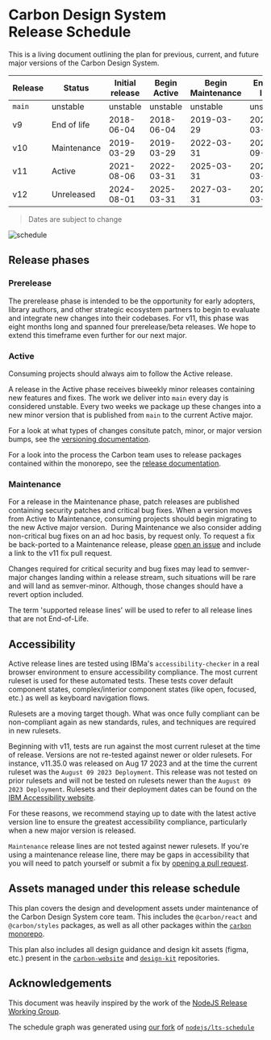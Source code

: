 # Carbon Design System Release Schedule

This is a living document outlining the plan for previous, current, and future
major versions of the Carbon Design System.

| Release | Status      | Initial release | Begin Active | Begin Maintenance | End of life |
| ------- | ----------- | --------------- | ------------ | ----------------- | ----------- |
| `main`  | unstable    | unstable        | unstable     | unstable          | unstable    |
| v9      | End of life | 2018-06-04      | 2018-06-04   | 2019-03-29        | 2022-03-31  |
| v10     | Maintenance | 2019-03-29      | 2019-03-29   | 2022-03-31        | 2024-09-31  |
| v11     | Active      | 2021-08-06      | 2022-03-31   | 2025-03-31        | 2027-03-31  |
| v12     | Unreleased  | 2024-08-01      | 2025-03-31   | 2027-03-31        | 2029-03-31  |

> Dates are subject to change

![schedule](https://github.com/carbon-design-system/carbon-website/assets/3360588/02d05990-200c-4380-8acd-82dfbc27483d)

## Release phases

### Prerelease

The prerelease phase is intended to be the opportunity for early adopters,
library authors, and other strategic ecosystem partners to begin to evaluate and
integrate new changes into their codebases. For v11, this phase was eight months
long and spanned four prerelease/beta releases. We hope to extend this timeframe
even further for our next major.

### Active

Consuming projects should always aim to follow the Active release.

A release in the Active phase receives biweekly minor releases containing new
features and fixes. The work we deliver into `main` every day is considered
unstable. Every two weeks we package up these changes into a new minor version
that is published from `main` to the current Active major.

For a look at what types of changes consitute patch, minor, or major version
bumps, see the
[versioning documentation](https://github.com/carbon-design-system/carbon/blob/main/docs/guides/versioning.md).

For a look into the process the Carbon team uses to release packages contained
within the monorepo, see the
[release documentation](https://github.com/carbon-design-system/carbon/blob/main/docs/release.md).

### Maintenance

For a release in the Maintenance phase, patch releases are published containing
security patches and critical bug fixes. When a version moves from Active to
Maintenance, consuming projects should begin migrating to the new Active major
version.  During Maintenance we also consider adding non-critical bug fixes on
an ad hoc basis, by request only. To request a fix be back-ported to a
Maintenance release, please
[open an issue](https://github.com/carbon-design-system/carbon/issues/new?assignees=&labels=type%3A+bug+%F0%9F%90%9B&projects=&template=BUG_REPORT.yaml&title=%5BBug%5D%3A+)
and include a link to the v11 fix pull request.

Changes required for critical security and bug fixes may lead to semver-major
changes landing within a release stream, such situations will be rare and will
land as semver-minor. Although, those changes should have a revert option
included.

The term 'supported release lines' will be used to refer to all release lines
that are not End-of-Life.

## Accessibility

Active release lines are tested using IBMa's `accessibility-checker` in a real
browser environment to ensure accessibility compliance. The most current ruleset
is used for these automated tests. These tests cover default component states,
complex/interior component states (like open, focused, etc.) as well as keyboard
navigation flows.

Rulesets are a moving target though. What was once fully compliant can be
non-compliant again as new standards, rules, and techniques are required in new
rulesets.

Beginning with v11, tests are run against the most current ruleset at the time
of release. Versions are not re-tested against newer or older rulesets. For
instance, v11.35.0 was released on Aug 17 2023 and at the time the current
ruleset was the `August 09 2023 Deployment`. This release was not tested on
prior rulesets and will not be tested on rulesets newer than the
`August 09 2023 Deployment`. Rulesets and their deployment dates can be found on
the
[IBM Accessibility website](https://www.ibm.com/able/requirements/checker-rule-sets/).

For these reasons, we recommend staying up to date with the latest active
version line to ensure the greatest accessibility compliance, particularly when
a new major version is released.

`Maintenance` release lines are not tested against newer rulesets. If you're
using a maintenance release line, there may be gaps in accessibility that you
will need to patch yourself or submit a fix by
[opening a pull request](https://github.com/carbon-design-system/carbon/blob/main/.github/CONTRIBUTING.md).

## Assets managed under this release schedule

This plan covers the design and development assets under maintenance of the
Carbon Design System core team. This includes the `@carbon/react` and
`@carbon/styles` packages, as well as all other packages within the
[`carbon` monorepo](https://github.com/carbon-design-system/carbon).

This plan also includes all design guidance and design kit assets (figma, etc.)
present in the
[`carbon-website`](https://github.com/carbon-design-system/carbon-website) and
[`design-kit`](https://github.com/carbon-design-system/carbon-design-kit)
repositories.

## Acknowledgements

This document was heavily inspired by the work of the
[NodeJS Release Working Group](https://github.com/nodejs/release).

The schedule graph was generated using
[our fork](https://github.com/carbon-design-system/lts-schedule) of
[`nodejs/lts-schedule`](https://github.com/nodejs/lts-schedule)

